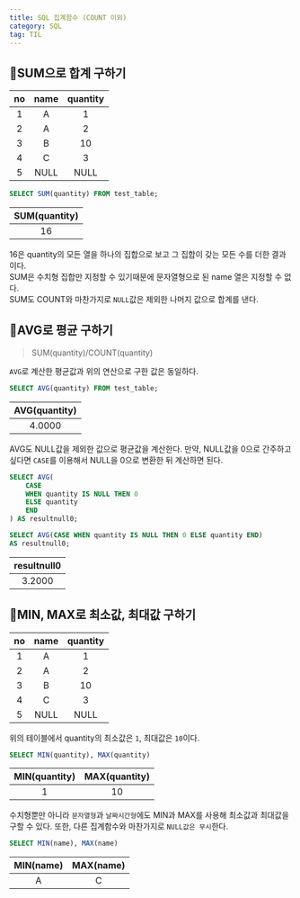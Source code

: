 ```yaml
---
title: SQL 집계함수 (COUNT 이외)
category: SQL
tag: TIL
---
```


## 📌SUM으로 합계 구하기

|no|name|quantity|
|:--:|:--:|:-:|
|1|A|1|
|2|A|2|
|3|B|10|
|4|C|3|
|5|NULL|NULL|

```sql
SELECT SUM(quantity) FROM test_table;
```

|SUM(quantity)|
|:-:|
|16|

16은 quantity의 모든 열을 하나의 집합으로 보고 그 집합이 갖는 모든 수를 더한 결과이다.<br> SUM은 수치형 집합만 지정할 수 있기때문에 문자열형으로 된 name 열은 지정할 수 없다.<br> SUM도 COUNT와 마찬가지로 `NULL`값은 제외한 나머지 값으로 합계를 낸다.

## 📌AVG로 평균 구하기

> SUM(quantity)/COUNT(quantity)

`AVG`로 계산한 평균값과 위의 연산으로 구한 값은 동일하다.

```sql
SELECT AVG(quantity) FROM test_table;
```

|AVG(quantity)|
|:-:|
|4.0000|

AVG도 NULL값을 제외한 값으로 평균값을 계산한다. 만약, NULL값을 0으로 간주하고 싶다면 `CASE`를 이용해서 NULL을 0으로 변환한 뒤 계산하면 된다.

```sql
SELECT AVG(
    CASE
    WHEN quantity IS NULL THEN 0
    ELSE quantity
    END
) AS resultnull0;
```

```sql
SELECT AVG(CASE WHEN quantity IS NULL THEN 0 ELSE quantity END)
AS resultnull0;
```

|resultnull0|
|:--:|
|3.2000|

## 📌MIN, MAX로 최소값, 최대값 구하기

|no|name|quantity|
|:--:|:--:|:-:|
|1|A|1|
|2|A|2|
|3|B|10|
|4|C|3|
|5|NULL|NULL|

위의 테이블에서 quantity의 최소값은 `1`, 최대값은 `10`이다. 

```sql
SELECT MIN(quantity), MAX(quantity)
```

|MIN(quantity)|MAX(quantity)|
|:--:|:--:|
|1|10|

수치형뿐만 아니라 `문자열형`과 `날짜시간형`에도 MIN과 MAX를 사용해 최소값과 최대값을 구할 수 있다. 또한, 다른 집계함수와 마찬가지로 `NULL값은 무시`한다.

```sql
SELECT MIN(name), MAX(name)
```

|MIN(name)|MAX(name)|
|:--:|:--:|
|A|C|